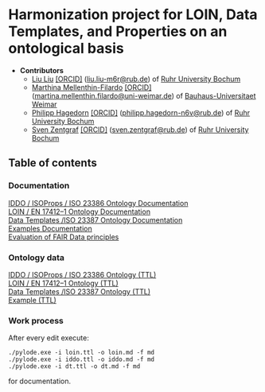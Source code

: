 # Harmonization project for LOIN, Data Templates, and Properties on an ontological basis

* **Contributors**
  * [Liu Liu](https://orcid.org/0000-0001-5907-7609)
    [[ORCID]](https://orcid.org/0000-0001-5907-7609)
    (<liu.liu-m6r@rub.de></a>) of [Ruhr University Bochum](https://www.inf.bi.ruhr-uni-bochum.de/iib/lehrstuhl/mitarbeiter/liu_liu.html.en)
  * [Marthina Mellenthin-Filardo](https://orcid.org/0000-0001-7759-7579)
    [[ORCID]](https://orcid.org/0000-0001-7759-7579)
    (<martina.mellenthin.filardo@uni-weimar.de></a>) of [Bauhaus-Universitaet Weimar](https://www.uni-weimar.de/en/civil-engineering/chairs/construction-engineering-and-management/people/martina-mellenthin-filardo-msc/)
  * [Philipp Hagedorn](https://orcid.org/0000-0002-6249-243X)
    [[ORCID]](https://orcid.org/0000-0002-6249-243X)
    (<philipp.hagedorn-n6v@rub.de></a>) of [Ruhr University Bochum](https://www.inf.bi.ruhr-uni-bochum.de/iib/lehrstuhl/mitarbeiter/philipp_hagedorn.html.en)
  * [Sven Zentgraf](https://orcid.org/0000-0001-6058-7614)
    [[ORCID]](https://orcid.org/0000-0001-6058-7614)
    (<sven.zentgraf@rub.de></a>) of [Ruhr University Bochum](https://www.inf.bi.ruhr-uni-bochum.de/iib/lehrstuhl/mitarbeiter/sven_zentgraf.html.en)

## Table of contents
### Documentation

[IDDO / ISOProps / ISO 23386 Ontology Documentation](iddo.md)   
[LOIN / EN 17412–1 Ontology Documentation](loin.md)   
[Data Templates /ISO 23387 Ontology Documentation](dt.md)   
[Examples Documentation](loin-dt-iddo.md)   
[Evaluation of FAIR Data principles](fair-data.md)   

### Ontology data
[IDDO / ISOProps / ISO 23386 Ontology (TTL)](iddo.ttl)   
[LOIN / EN 17412–1 Ontology (TTL)](loin.ttl)   
[Data Templates /ISO 23387 Ontology (TTL)](dt.ttl)   
[Example (TTL)](loin-dt-iddo.ttl)   

### Work process
After every edit execute:
```
./pylode.exe -i loin.ttl -o loin.md -f md
./pylode.exe -i iddo.ttl -o iddo.md -f md
./pylode.exe -i dt.ttl -o dt.md -f md
```
for documentation.

 
